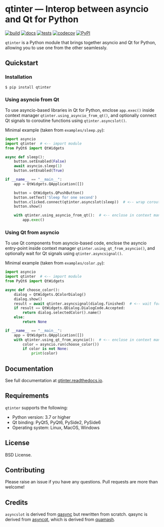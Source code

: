 # qtinter — Interop between asyncio and Qt for Python

[![build](https://github.com/fancidev/qtinter/actions/workflows/build.yml/badge.svg)](https://github.com/fancidev/qtinter/actions/workflows/build.yml)
[![docs](https://readthedocs.org/projects/qtinter/badge/?version=latest)](https://qtinter.readthedocs.io/en/latest/?badge=latest)
[![tests](https://github.com/fancidev/qtinter/actions/workflows/tests.yml/badge.svg)](https://github.com/fancidev/qtinter/actions/workflows/tests.yml)
[![codecov](https://codecov.io/gh/fancidev/qtinter/branch/master/graph/badge.svg?token=JZ5ON6CHKA)](https://codecov.io/gh/fancidev/qtinter)
[![PyPI](https://img.shields.io/pypi/v/qtinter)](https://pypi.org/project/qtinter/)

`qtinter` is a Python module that brings together asyncio and Qt
for Python, allowing you to use one from the other seamlessly.

## Quickstart

### Installation

```commandline
$ pip install qtinter
```

### Using asyncio from Qt

To use asyncio-based libraries in Qt for Python, enclose `app.exec()`
inside context manager `qtinter.using_asyncio_from_qt()`, and optionally
connect Qt signals to coroutine functions using `qtinter.asyncslot()`.

Minimal example (taken from `examples/sleep.py`):

```Python
import asyncio
import qtinter  # <-- import module
from PyQt6 import QtWidgets

async def sleep():
    button.setEnabled(False)
    await asyncio.sleep(1)
    button.setEnabled(True)

if __name__ == "__main__":
    app = QtWidgets.QApplication([])

    button = QtWidgets.QPushButton()
    button.setText('Sleep for one second')
    button.clicked.connect(qtinter.asyncslot(sleep))  # <-- wrap coroutine function
    button.show()

    with qtinter.using_asyncio_from_qt():  # <-- enclose in context manager
        app.exec()
```

### Using Qt from asyncio

To use Qt components from asyncio-based code, enclose the asyncio
entry-point inside context manager `qtinter.using_qt_from_asyncio()`,
and optionally wait for Qt signals using `qtinter.asyncsignal()`.

Minimal example (taken from `examples/color.py`):

```Python
import asyncio
import qtinter  # <-- import module
from PyQt6 import QtWidgets

async def choose_color():
    dialog = QtWidgets.QColorDialog()
    dialog.show()
    result = await qtinter.asyncsignal(dialog.finished)  # <-- wait for signal
    if result == QtWidgets.QDialog.DialogCode.Accepted:
        return dialog.selectedColor().name()
    else:
        return None

if __name__ == "__main__":
    app = QtWidgets.QApplication([])
    with qtinter.using_qt_from_asyncio():  # <-- enclose in context manager
        color = asyncio.run(choose_color())
        if color is not None:
            print(color)
```

## Documentation

See full documentation at [qtinter.readthedocs.io](https://qtinter.readthedocs.io).


## Requirements

`qtinter` supports the following:

- Python version: 3.7 or higher
- Qt binding: PyQt5, PyQt6, PySide2, PySide6
- Operating system: Linux, MacOS, Windows


## License

BSD License.


## Contributing

Please raise an issue if you have any questions. Pull requests are more
than welcome!


## Credits

`asyncslot` is derived from
[qasync](https://github.com/CabbageDevelopment/qasync) but rewritten from 
scratch.  qasync is derived from 
[asyncqt](https://github.com/gmarull/asyncqt), which is derived from
[quamash](https://github.com/harvimt/quamash).
